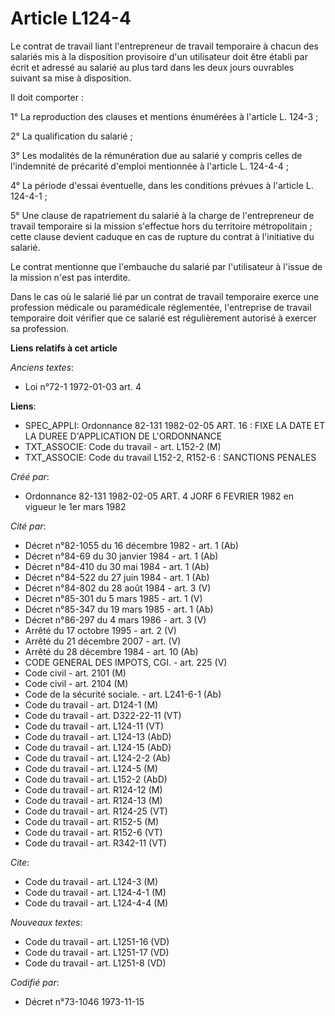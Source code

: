 # Article L124-4

Le contrat de travail liant l'entrepreneur de travail temporaire à chacun des salariés mis à la disposition provisoire d'un
utilisateur doit être établi par écrit et adressé au salarié au plus tard dans les deux jours ouvrables suivant sa mise à
disposition.

Il doit comporter :

1° La reproduction des clauses et mentions énumérées à l'article L. 124-3 ;

2° La qualification du salarié ;

3° Les modalités de la rémunération due au salarié y compris celles de l'indemnité de précarité d'emploi mentionnée à
l'article L. 124-4-4 ;

4° La période d'essai éventuelle, dans les conditions prévues à l'article L. 124-4-1 ;

5° Une clause de rapatriement du salarié à la charge de l'entrepreneur de travail temporaire si la mission s'effectue hors du
territoire métropolitain ; cette clause devient caduque en cas de rupture du contrat à l'initiative du salarié.

Le contrat mentionne que l'embauche du salarié par l'utilisateur à l'issue de la mission n'est pas interdite.

Dans le cas où le salarié lié par un contrat de travail temporaire exerce une profession médicale ou paramédicale
réglementée, l'entreprise de travail temporaire doit vérifier que ce salarié est régulièrement autorisé à exercer sa
profession.

**Liens relatifs à cet article**

_Anciens textes_:

  - Loi n°72-1 1972-01-03 art. 4

**Liens**:

  - SPEC_APPLI: Ordonnance 82-131 1982-02-05 ART. 16 : FIXE LA DATE ET LA DUREE D'APPLICATION DE L'ORDONNANCE
  - TXT_ASSOCIE: Code du travail - art. L152-2 (M)
  - TXT_ASSOCIE: Code du travail L152-2, R152-6 : SANCTIONS PENALES

_Créé par_:

  - Ordonnance 82-131 1982-02-05 ART. 4 JORF 6 FEVRIER 1982 en vigueur le 1er mars 1982

_Cité par_:

  - Décret n°82-1055 du 16 décembre 1982 - art. 1 (Ab)
  - Décret n°84-69 du 30 janvier 1984 - art. 1 (Ab)
  - Décret n°84-410 du 30 mai 1984 - art. 1 (Ab)
  - Décret n°84-522 du 27 juin 1984 - art. 1 (Ab)
  - Décret n°84-802 du 28 août 1984 - art. 3 (V)
  - Décret n°85-301 du 5 mars 1985 - art. 1 (V)
  - Décret n°85-347 du 19 mars 1985 - art. 1 (Ab)
  - Décret n°86-297 du 4 mars 1986 - art. 3 (V)
  - Arrêté du 17 octobre 1995 - art. 2 (V)
  - Arrêté du 21 décembre 2007 - art. (V)
  - Arrêté du 28 décembre 1984 - art. 10 (Ab)
  - CODE GENERAL DES IMPOTS, CGI. - art. 225 (V)
  - Code civil - art. 2101 (M)
  - Code civil - art. 2104 (M)
  - Code de la sécurité sociale. - art. L241-6-1 (Ab)
  - Code du travail - art. D124-1 (M)
  - Code du travail - art. D322-22-11 (VT)
  - Code du travail - art. L124-11 (VT)
  - Code du travail - art. L124-13 (AbD)
  - Code du travail - art. L124-15 (AbD)
  - Code du travail - art. L124-2-2 (Ab)
  - Code du travail - art. L124-5 (M)
  - Code du travail - art. L152-2 (AbD)
  - Code du travail - art. R124-12 (M)
  - Code du travail - art. R124-13 (M)
  - Code du travail - art. R124-25 (VT)
  - Code du travail - art. R152-5 (M)
  - Code du travail - art. R152-6 (VT)
  - Code du travail - art. R342-11 (VT)

_Cite_:

  - Code du travail - art. L124-3 (M)
  - Code du travail - art. L124-4-1 (M)
  - Code du travail - art. L124-4-4 (M)

_Nouveaux textes_:

  - Code du travail - art. L1251-16 (VD)
  - Code du travail - art. L1251-17 (VD)
  - Code du travail - art. L1251-8 (VD)

_Codifié par_:

  - Décret n°73-1046 1973-11-15

